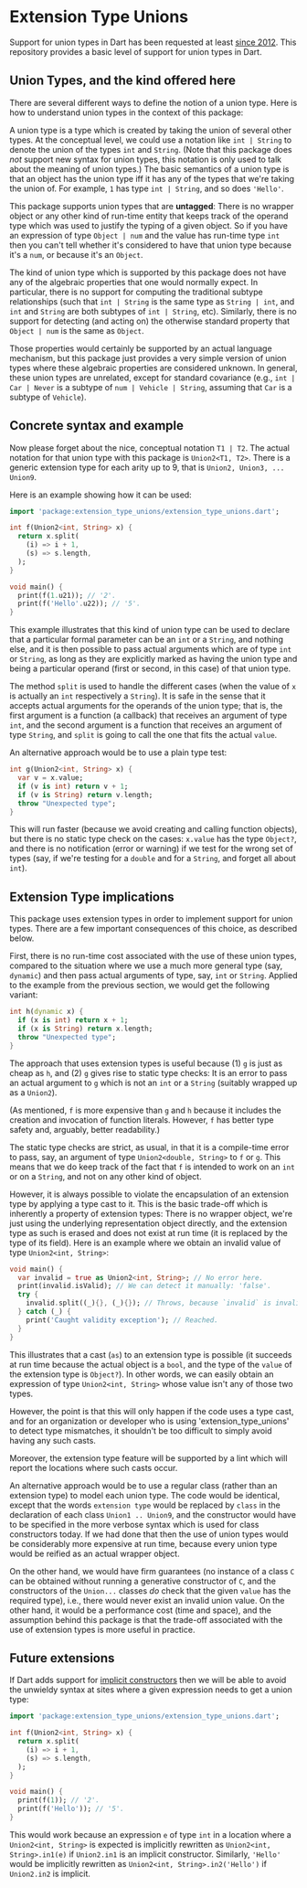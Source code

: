 <!--
[![Build Status](https://github.com/eernstg/extension_type_unions/workflows/Dart%20CI/badge.svg)](https://github.com/lrhn/charcode/actions?query=workflow%3A"Dart+CI")
[![Pub](https://img.shields.io/pub/v/unline_union_type.svg)](https://pub.dev/packages/extension_type_unions)
[![package publisher](https://img.shields.io/pub/publisher/extension_type_unions.svg)](https://pub.dev/packages/extension_type_unions/publisher)
-->

# Extension Type Unions

Support for union types in Dart has been requested at least [since 2012](https://github.com/dart-lang/language/issues/1222). This repository provides a basic level of support for union types in Dart.

## Union Types, and the kind offered here

There are several different ways to define the notion of a union type. Here is how to understand union types in the context of this package:

A union type is a type which is created by taking the union of several other types. At the conceptual level, we could use a notation like `int | String` to denote the union of the types `int` and `String`. (Note that this package does _not_ support new syntax for union types, this notation is only used to talk about the meaning of union types.) The basic semantics of a union type is that an object has the union type iff it has any of the types that we're taking the union of. For example, `1` has type `int | String`, and so does `'Hello'`.

This package supports union types that are **untagged**: There is no wrapper object or any other kind of run-time entity that keeps track of the operand type which was used to justify the typing of a given object. So if you have an expression of type `Object | num` and the value has run-time type `int` then you can't tell whether it's considered to have that union type because it's a `num`, or because it's an `Object`.

The kind of union type which is supported by this package does not have any of the algebraic properties that one would normally expect. In particular, there is no support for computing the traditional subtype relationships (such that `int | String` is the same type as `String | int`, and `int` and `String` are both subtypes of `int | String`, etc). Similarly, there is no support for detecting (and acting on) the otherwise standard property that `Object | num` is the same as `Object`.

Those properties would certainly be supported by an actual language mechanism, but this package just provides a very simple version of union types where these algebraic properties are considered unknown. In general, these union types are unrelated, except for standard covariance (e.g., `int | Car | Never` is a subtype of `num | Vehicle | String`, assuming that `Car` is a subtype of `Vehicle`).

## Concrete syntax and example

Now please forget about the nice, conceptual notation `T1 | T2`. The actual notation for that union type with this package is `Union2<T1, T2>`. There is a generic extension type for each arity up to 9, that is `Union2, Union3, ... Union9`.

Here is an example showing how it can be used:

```dart
import 'package:extension_type_unions/extension_type_unions.dart';

int f(Union2<int, String> x) {
  return x.split(
    (i) => i + 1,
    (s) => s.length,
  );
}

void main() {
  print(f(1.u21)); // '2'.
  print(f('Hello'.u22)); // '5'.
}
```

This example illustrates that this kind of union type can be used to declare that a particular formal parameter can be an `int` or a `String`, and nothing else, and it is then possible to pass actual arguments which are of type `int` or `String`, as long as they are explicitly marked as having the union type and being a particular operand (first or second, in this case) of that union type.

The method `split` is used to handle the different cases (when the value of `x` is actually an `int` respectively a `String`). It is safe in the sense that it accepts actual arguments for the operands of the union type; that is, the first argument is a function (a callback) that receives an argument of type `int`, and the second argument is a function that receives an argument of type `String`, and `split` is going to call the one that fits the actual `value`.

An alternative approach would be to use a plain type test:

```dart
int g(Union2<int, String> x) {
  var v = x.value;
  if (v is int) return v + 1;
  if (v is String) return v.length;
  throw "Unexpected type";
}
```

This will run faster (because we avoid creating and calling function objects), but there is no static type check on the cases: `x.value` has the type `Object?`, and there is no notification (error or warning) if we test for the wrong set of types (say, if we're testing for a `double` and for a `String`, and forget all about `int`).

## Extension Type implications

This package uses extension types in order to implement support for union types. There are a few important consequences of this choice, as described below.

First, there is no run-time cost associated with the use of these union types, compared to the situation where we use a much more general type (say, `dynamic`) and then pass actual arguments of type, say, `int` or `String`. Applied to the example from the previous section, we would get the following variant:

```dart
int h(dynamic x) {
  if (x is int) return x + 1;
  if (x is String) return x.length;
  throw "Unexpected type";
}
```

The approach that uses extension types is useful because (1) `g` is just as cheap as `h`, and (2) `g` gives rise to static type checks: It is an error to pass an actual argument to `g` which is not an `int` or a `String` (suitably wrapped up as a `Union2`).

(As mentioned, `f` is more expensive than `g` and `h` because it includes the creation and invocation of function literals. However, `f` has better type safety and, arguably, better readability.)

The static type checks are strict, as usual, in that it is a compile-time error to pass, say, an argument of type `Union2<double, String>` to `f` or `g`. This means that we do keep track of the fact that `f` is intended to work on an `int` or on a `String`, and not on any other kind of object.

However, it is always possible to violate the encapsulation of an extension type by applying a type cast to it. This is the basic trade-off which is inherently a property of extension types: There is no wrapper object, we're just using the underlying representation object directly, and the extension type as such is erased and does not exist at run time (it is replaced by the type of its field). Here is an example where we obtain an invalid value of type `Union2<int, String>`:

```dart
void main() {
  var invalid = true as Union2<int, String>; // No error here.
  print(invalid.isValid); // We can detect it manually: 'false'.
  try {
    invalid.split((_){}, (_){}); // Throws, because `invalid` is invalid.
  } catch (_) {
    print('Caught validity exception'); // Reached.
  }
}
```

This illustrates that a cast (`as`) to an extension type is possible (it succeeds at run time because the actual object is a `bool`, and the type of the `value` of the extension type is `Object?`). In other words, we can easily obtain an expression of type `Union2<int, String>` whose value isn't any of those two types.

However, the point is that this will only happen if the code uses a type cast, and for an organization or developer who is using 'extension_type_unions' to detect type mismatches, it shouldn't be too difficult to simply avoid having any such casts.

Moreover, the extension type feature will be supported by a lint which will report the locations where such casts occur.

An alternative approach would be to use a regular class (rather than an extension type) to model each union type. The code would be identical, except that the words `extension type` would be replaced by `class` in the declaration of each class `Union1 .. Union9`, and the constructor would have to be specified in the more verbose syntax which is used for class constructors today. If we had done that then the use of union types would be considerably more expensive at run time, because every union type would be reified as an actual wrapper object.

On the other hand, we would have firm guarantees (no instance of a class `C` can be obtained without running a generative constructor of `C`, and the constructors of the `Union...` classes _do_ check that the given `value` has the required type), i.e., there would never exist an invalid union value. On the other hand, it would be a performance cost (time and space), and the assumption behind this package is that the trade-off associated with the use of extension types is more useful in practice.

## Future extensions

If Dart adds support for [implicit constructors][] then we will be able to avoid the unwieldy syntax at sites where a given expression needs to get a union type:

[implicit constructors]: https://github.com/dart-lang/language/blob/main/working/0107%20-%20implicit-constructors/feature-specification.md

```dart
import 'package:extension_type_unions/extension_type_unions.dart';

int f(Union2<int, String> x) {
  return x.split(
    (i) => i + 1,
    (s) => s.length,
  );
}

void main() {
  print(f(1)); // '2'.
  print(f('Hello')); // '5'.
}
```

This would work because an expression `e` of type `int` in a location where a `Union2<int, String>` is expected is implicitly rewritten as `Union2<int, String>.in1(e)` if `Union2.in1` is an implicit constructor. Similarly, `'Hello'` would be implicitly rewritten as `Union2<int, String>.in2('Hello')` if `Union2.in2` is implicit.
